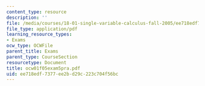 ```yaml
---
content_type: resource
description: ''
file: /media/courses/18-01-single-variable-calculus-fall-2005/ee718edf7377ee2bd29c223c704f56bc_ocw01f05exam5pra.pdf
file_type: application/pdf
learning_resource_types:
- Exams
ocw_type: OCWFile
parent_title: Exams
parent_type: CourseSection
resourcetype: Document
title: ocw01f05exam5pra.pdf
uid: ee718edf-7377-ee2b-d29c-223c704f56bc
---
```

